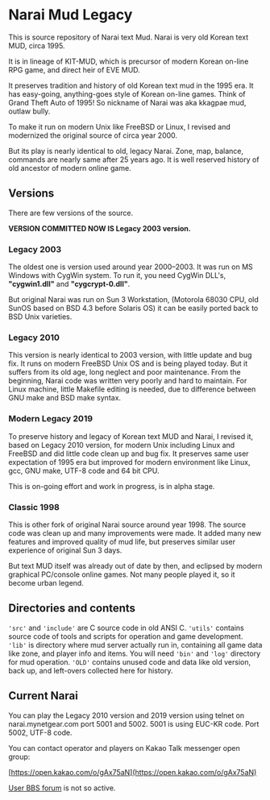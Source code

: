 Narai Mud Legacy
======================

This is source repository of Narai text Mud.
Narai is very old Korean text MUD, circa 1995.

It is in lineage of KIT-MUD, which is precursor of
modern Korean on-line RPG game, and direct heir of EVE MUD.

It preserves tradition and history of old Korean text mud in the 1995 era.
It has easy-going, anything-goes style of Korean on-line games.
Think of Grand Theft Auto of 1995!
So nickname of Narai was aka kkagpae mud, outlaw bully.

To make it run on modern Unix like FreeBSD or Linux,
I revised and modernized the original source of circa year 2000.

But its play is nearly identical to old, legacy Narai.
Zone, map, balance, commands are nearly same after 25 years ago.
It is well reserved history of old ancestor of modern online game.

## Versions

There are few versions of the source.

**VERSION COMMITTED NOW IS Legacy 2003 version.**

### Legacy 2003

The oldest one is version used around year 2000–2003.
It was run on MS Windows with CygWin system.
To run it, you need CygWin DLL's,
**"cygwin1.dll"** and **"cygcrypt-0.dll"**.

But original Narai was run on Sun 3 Workstation,
(Motorola 68030 CPU, old SunOS based on BSD 4.3 before Solaris OS)
it can be easily ported back to BSD Unix varieties.

### Legacy 2010

This version is nearly identical to 2003 version,
with little update and bug fix.
It runs on modern FreeBSD Unix OS and is being played today.
But it suffers from its old age, long neglect and poor maintenance.
From the beginning, Narai code was written very poorly and hard to maintain. 
For Linux machine, little Makefile editing is needed,
due to difference between GNU make and BSD make syntax.

### Modern Legacy 2019

To preserve history and legacy of Korean text MUD and Narai,
I revised it, based on Legacy 2010 version, for modern Unix
including Linux and FreeBSD and did little code clean up and bug fix.
It preserves same user expectation of 1995 era
but improved for modern environment like Linux, gcc, GNU make,
UTF-8 code and 64 bit CPU.

This is on-going effort and work in progress, is in alpha stage.

### Classic 1998

This is other fork of original Narai source around year 1998.
The source code was clean up and many improvements were made.
It added many new features and improved quality of mud life,
but preserves similar user experience of original Sun 3 days.

But text MUD itself was already out of date by then,
and eclipsed by modern graphical PC/console online games.
Not many people played it, so it become urban legend.

## Directories and contents

`'src'` and `'include'` are C source code in old ANSI C.
`'utils'` contains source code of tools and scripts
for operation and game development.
`'lib'` is directory where mud server actually run in, 
containing all game data like zone, and player info and items.
You will need `'bin'` and `'log'` directory for mud operation.
`'OLD'` contains unused code and data like old version,
back up, and left-overs collected here for history. 
 
## Current Narai

You can play the Legacy 2010 version and 2019 version
using telnet on narai.mynetgear.com port 5001 and 5002.
5001 is using EUC-KR code. Port 5002, UTF-8 code.

You can contact operator and players on Kakao Talk messenger open group:

[https://open.kakao.com/o/gAx75aN](https://open.kakao.com/o/gAx75aN)

[User BBS forum](http://narai.forumkorean.com) is not so active.

